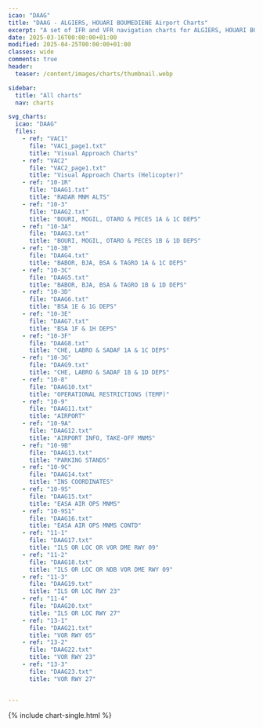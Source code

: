```yaml
---
icao: "DAAG" 
title: "DAAG - ALGIERS, HOUARI BOUMEDIENE Airport Charts"
excerpt: "A set of IFR and VFR navigation charts for ALGIERS, HOUARI BOUMEDIENE Airport"
date: 2025-03-16T00:00:00+01:00
modified: 2025-04-25T00:00:00+01:00
classes: wide
comments: true
header:
  teaser: /content/images/charts/thumbnail.webp

sidebar:
  title: "All charts"
  nav: charts

svg_charts:
  icao: "DAAG"
  files:
    - ref: "VAC1"
      file: "VAC1_page1.txt"
      title: "Visual Approach Charts"
    - ref: "VAC2"
      file: "VAC2_page1.txt"
      title: "Visual Approach Charts (Helicopter)"
    - ref: "10-1R"
      file: "DAAG1.txt"
      title: "RADAR MNM ALTS"
    - ref: "10-3"
      file: "DAAG2.txt"
      title: "BOURI, MOGIL, OTARO & PECES 1A & 1C DEPS"
    - ref: "10-3A"
      file: "DAAG3.txt"
      title: "BOURI, MOGIL, OTARO & PECES 1B & 1D DEPS"
    - ref: "10-3B"
      file: "DAAG4.txt"
      title: "BABOR, BJA, BSA & TAGRO 1A & 1C DEPS"
    - ref: "10-3C"
      file: "DAAG5.txt"
      title: "BABOR, BJA, BSA & TAGRO 1B & 1D DEPS"
    - ref: "10-3D"
      file: "DAAG6.txt"
      title: "BSA 1E & 1G DEPS"
    - ref: "10-3E"
      file: "DAAG7.txt"
      title: "BSA 1F & 1H DEPS"
    - ref: "10-3F"
      file: "DAAG8.txt"
      title: "CHE, LABRO & SADAF 1A & 1C DEPS"
    - ref: "10-3G"
      file: "DAAG9.txt"
      title: "CHE, LABRO & SADAF 1B & 1D DEPS"
    - ref: "10-8"
      file: "DAAG10.txt"
      title: "OPERATIONAL RESTRICTIONS (TEMP)"
    - ref: "10-9"
      file: "DAAG11.txt"
      title: "AIRPORT"
    - ref: "10-9A"
      file: "DAAG12.txt"
      title: "AIRPORT INFO, TAKE-OFF MNMS"
    - ref: "10-9B"
      file: "DAAG13.txt"
      title: "PARKING STANDS"
    - ref: "10-9C"
      file: "DAAG14.txt"
      title: "INS COORDINATES"
    - ref: "10-9S"
      file: "DAAG15.txt"
      title: "EASA AIR OPS MNMS"
    - ref: "10-9S1"
      file: "DAAG16.txt"
      title: "EASA AIR OPS MNMS CONTD"
    - ref: "11-1"
      file: "DAAG17.txt"
      title: "ILS OR LOC OR VOR DME RWY 09"
    - ref: "11-2"
      file: "DAAG18.txt"
      title: "ILS OR LOC OR NDB VOR DME RWY 09"
    - ref: "11-3"
      file: "DAAG19.txt"
      title: "ILS OR LOC RWY 23"
    - ref: "11-4"
      file: "DAAG20.txt"
      title: "ILS OR LOC RWY 27"
    - ref: "13-1"
      file: "DAAG21.txt"
      title: "VOR RWY 05"
    - ref: "13-2"
      file: "DAAG22.txt"
      title: "VOR RWY 23"
    - ref: "13-3"
      file: "DAAG23.txt"
      title: "VOR RWY 27"


---
```


{% include chart-single.html %}